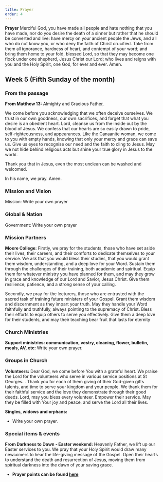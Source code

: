 ```yaml
---
title: Prayer
order: 4
---
```

**Prayer**
Merciful God, you have made all people and hate nothing that you have made, nor do you desire the death of a sinner but rather that he should be converted and live: have mercy on your ancient people the Jews, and all who do not know you, or who deny the faith of Christ crucified. Take from them all ignorance, hardness of heart, and contempt of your word; and bring them home to your fold, blessed Lord, so that they may become one flock under one shepherd, Jesus Christ our Lord; who lives and reigns with you and the Holy Spirit, one God, for ever and ever. Amen.



## Week 5 (Fifth Sunday of the month)

### From the passage ###
**From Matthew 13:**
Almighty and Gracious Father, 

We come before you acknowledging that we often deceive ourselves. We trust in our own goodness, our own sacrifices, and forget that what you desire is an obedient heart. Lord, cleanse us from the inside out by the blood of Jesus. We confess that our hearts are so easily drawn to pride, self-righteousness, and appearances. Like the Canaanite woman, we come to you with empty hands, knowing that only your mercy and grace can save us. Give us eyes to recognise our need and the faith to cling to Jesus. May we not hide behind religious acts but shine your true glory in Jesus to the world.

Thank you that in Jesus, even the most unclean can be washed and welcomed. 

In his name, we pray. Amen.

### Mission and Vision ###
Mission: Write your own prayer
  
### Global & Nation ###
Government: Write your own prayer

### Mission Partners ###
**Moore College:** Firstly, we pray for the students, those who have set aside their lives, their careers, and their comforts to dedicate themselves to your service. We ask that you would bless their studies, that you would grant them wisdom, understanding, and a deep love for your Word. Sustain them through the challenges of their training, both academic and spiritual. Equip them for whatever ministry you have planned for them, and may they grow in grace and knowledge of our Lord and Savior, Jesus Christ. Give them resilience, patience, and a strong sense of your calling.
  
Secondly, we pray for the lecturers, those who are entrusted with the sacred task of training future ministers of your Gospel. Grant them wisdom and discernment as they impart your truth. May they handle your Word faithfully and truthfully, always pointing to the supremacy of Christ. Bless their efforts to equip others to serve you effectively. Give them a deep love for their students, and may their teaching bear fruit that lasts for eternity


### Church Ministries ###
**Support ministries: communication, vestry, cleaning, flower, bulletin, meals, AV, etc:**
Write your own prayer.

### Groups in Church ###
**Volunteers:**
Dear God, we come before You with a grateful heart. We praise the Lord for the volunteers who serve in various service positions at St Georges. . Thank you for each of them giving of their God-given gifts talents, and time to serve your kingdom and your people. We thank them for their faithful service and the love they demonstrate through their good deeds. Lord, may you bless every volunteer. Empower their service. May they be filled with Your joy and peace, and serve the Lord all their lives.


**Singles, widows and orphans:** 
- Write your own prayer.


### Special items & events ###
**From Darkness to Dawn - Easter weekend:**
Heavenly Father, we lift up our Easter services to you. We pray that your Holy Spirit would draw many newcomers to hear the life-giving message of the Gospel. Open their hearts to understand the death and resurrection of Jesus, moving them from spiritual darkness into the dawn of your saving grace. 



- **Prayer points can be found [here](https://stgeorgeshurstville.org.au/prayer)**
